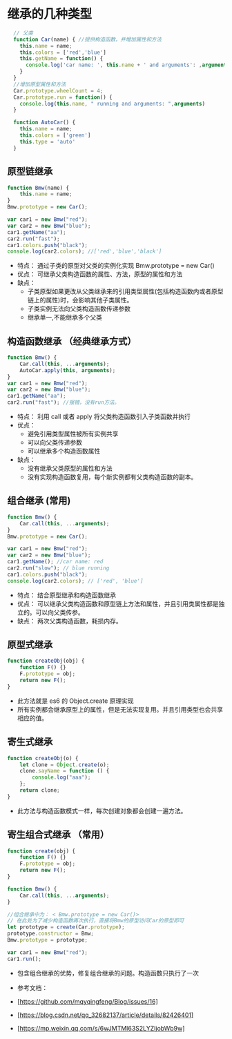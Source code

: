 # 继承的几种类型

```js
  // 父类
  function Car(name) { //提供构造函数，并增加属性和方法
    this.name = name;
    this.colors = ['red','blue']
    this.getName = function() {
      console.log('car name: ', this.name + ' and arguments': ,arguments)
    }
  }
  //增加原型属性和方法
  Car.prototype.wheelCount = 4;
  Car.prototype.run = function() {
    console.log(this.name, " running and arguments: ",arguments)
  }

  function AutoCar() {
    this.name = name;
    this.colors = ['green']
    this.type = 'auto'
  }
```

## 原型链继承

```js
function Bmw(name) {
	this.name = name;
}
Bmw.prototype = new Car();

var car1 = new Bmw("red");
var car2 = new Bmw("blue");
car1.getName("aa");
car2.run("fast");
car1.colors.push("black");
console.log(car2.colors); //['red','blue','black']
```

-   特点： 通过子类的原型对父类的实例化实现 Bmw.prototype = new Car()
-   优点： 可继承父类构造函数的属性、方法，原型的属性和方法
-   缺点：
    -   子类原型如果更改从父类继承来的引用类型属性(包括构造函数内或者原型链上的属性)时，会影响其他子类属性。
    -   子类实例无法向父类构造函数传递参数
    -   继承单一,不能继承多个父类

## 构造函数继承 （经典继承方式）

```js
function Bmw() {
	Car.call(this, ...arguments);
	AutoCar.apply(this, arguments);
}
var car1 = new Bmw("red");
var car2 = new Bmw("blue");
car1.getName("aa");
car2.run("fast"); //报错，没有run方法。
```

-   特点： 利用 call 或者 apply 将父类构造函数引入子类函数并执行
-   优点：
    -   避免引用类型属性被所有实例共享
    -   可以向父类传递参数
    -   可以继承多个构造函数属性
-   缺点：
    -   没有继承父类原型的属性和方法
    -   没有实现构造函数复用，每个新实例都有父类构造函数的副本。

## 组合继承 (常用)

```js
function Bmw() {
	Car.call(this, ...arguments);
}
Bmw.prototype = new Car();

var car1 = new Bmw("red");
var car2 = new Bmw("blue");
car1.getName(); //car name: red
car2.run("slow"); // blue running
car1.colors.push("black");
console.log(car2.colors); // ['red', 'blue']
```

-   特点： 结合原型继承和构造函数继承
-   优点： 可以继承父类构造函数和原型链上方法和属性，并且引用类属性都是独立的。可以向父类传参。
-   缺点： 两次父类构造函数，耗损内存。

## 原型式继承

```js
function createObj(obj) {
	function F() {}
	F.prototype = obj;
	return new F();
}
```

-   此方法就是 es6 的 Object.create 原理实现
-   所有实例都会继承原型上的属性，但是无法实现复用。并且引用类型也会共享相应的值。

## 寄生式继承

```js
function createObj(o) {
	let clone = Object.create(o);
	clone.sayName = function () {
		console.log("aaa");
	};
	return clone;
}
```

-   此方法与构造函数模式一样，每次创建对象都会创建一遍方法。

## 寄生组合式继承 （常用）

```js
function create(obj) {
	function F() {}
	F.prototype = obj;
	return new F();
}

function Bmw() {
	Car.call(this, ...arguments);
}

//组合继承中为： < Bmw.prototype = new Car()>
// 在此处为了减少构造函数再次执行，直接将Bmw的原型访问Car的原型即可
let prototype = create(Car.prototype);
prototype.constructor = Bmw;
Bmw.prototype = prototype;

var car1 = new Bmw("red");
car1.run();
```

-   包含组合继承的优势，修复组合继承的问题。构造函数只执行了一次

-   参考文档：
-   [https://github.com/mqyqingfeng/Blog/issues/16]
-   [https://blog.csdn.net/qq_32682137/article/details/82426401]
-   [https://mp.weixin.qq.com/s/6wJMTMl63S2LYZljobWb9w]
